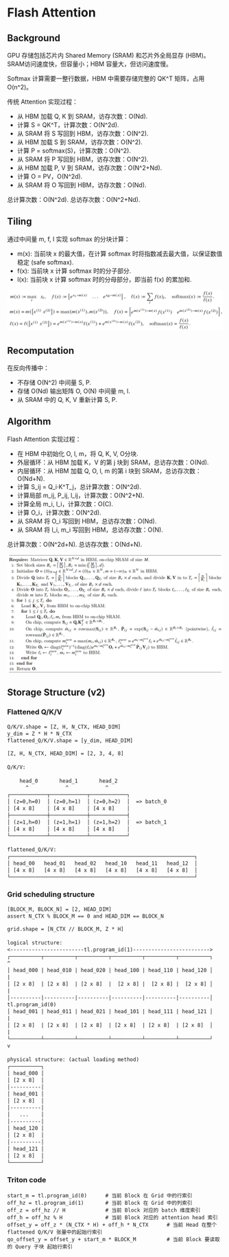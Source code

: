 <script src="https://polyfill.io/v3/polyfill.min.js?features=es6"></script>
<script id="MathJax-script" async src="https://cdn.jsdelivr.net/npm/mathjax@3/es5/tex-mml-chtml.js"></script>

# Flash Attention

## Background

GPU 存储包括芯片内 Shared Memory (SRAM) 和芯片外全局显存 (HBM)。SRAM访问速度快，但容量小；HBM 容量大，但访问速度慢。

Softmax 计算需要一整行数据，HBM 中需要存储完整的 QK^T 矩阵，占用 O(n^2)。

传统 Attention 实现过程：

- 从 HBM 加载 Q, K 到 SRAM，访存次数：O(Nd).
- 计算 S = QK^T，计算次数：O(N^2d).
- 从 SRAM 将 S 写回到 HBM，访存次数：O(N^2).
- 从 HBM 加载 S 到 SRAM，访存次数：O(N^2).
- 计算 P = softmax(S)，计算次数：O(N^2).
- 从 SRAM 将 P 写回到 HBM，访存次数：O(N^2).
- 从 HBM 加载 P, V 到 SRAM，访存次数：O(N^2+Nd).
- 计算 O = PV，O(N^2d).
- 从 SRAM 将 O 写回到 HBM，访存次数：O(Nd).

总计算次数：O(N^2d).
总访存次数：O(N^2+Nd).

## Tiling

通过中间量 m, f, l 实现 softmax 的分块计算：

- m(x): 当前块 x 的最大值，在计算 softmax 时将指数减去最大值，以保证数值稳定 (safe softmax).
- f(x): 当前块 x 计算 softmax 时的分子部分.
- l(x): 当前块 x 计算 softmax 时的分母部分，即当前 f(x) 的累加和.

![Formula](Formula.png)

## Recomputation

在反向传播中：

- 不存储 O(N^2) 中间量 S, P.
- 存储 O(Nd) 输出矩阵 O, O(N) 中间量 m, l.
- 从 SRAM 中的 Q, K, V 重新计算 S, P.

## Algorithm

Flash Attention 实现过程：

- 在 HBM 中初始化 O, l, m，将 Q, K, V, O分块.
- 外层循环：从 HBM 加载 K，V 的第 j 块到 SRAM，总访存次数：O(Nd).
- 内层循环：从 HBM 加载 Q, O, l, m 的第 i 块到 SRAM，总访存次数：O(Nd+N).
- 计算 S_ij = Q_i·K^T_j，总计算次数：O(N^2d).
- 计算局部 m_ij, P_ij, l_ij，计算次数：O(N^2+N).
- 计算全局 m_i, l_i，计算次数：O(C).
- 计算 O_i，计算次数：O(N^2d).
- 从 SRAM 将 O_i 写回到 HBM，总访存次数：O(Nd).
- 从 SRAM 将 l_i, m_i 写回到 HBM，总访存次数：O(N).

总计算次数：O(N^2d+N).
总访存次数：O(Nd+N).

![Algorithm](Algorithm.png)

## Storage Structure (v2)

### Flattened Q/K/V

```
Q/K/V.shape = [Z, H, N_CTX, HEAD_DIM]
y_dim = Z * H * N_CTX
flattened_Q/K/V.shape = [y_dim, HEAD_DIM]
```

```
[Z, H, N_CTX, HEAD_DIM] = [2, 3, 4, 8]

Q/K/V:

    head_0       head_1       head_2
      ^            ^            ^
┌────────────┬────────────┬────────────┐
│ (z=0,h=0)  │ (z=0,h=1)  │ (z=0,h=2)  │  => batch_0
│ [4 x 8]    │ [4 x 8]    │ [4 x 8]    │
├────────────┼────────────┼────────────┤
│ (z=1,h=0)  │ (z=1,h=1)  │ (z=1,h=2)  │  => batch_1
│ [4 x 8]    │ [4 x 8]    │ [4 x 8]    │
└────────────┴────────────┴────────────┘

flattened_Q/K/V:
┌────────────────────────────────────────────────────────────┐
│ head_00   head_01   head_02   head_10   head_11   head_12  │
│ [4 x 8]   [4 x 8]   [4 x 8]   [4 x 8]   [4 x 8]   [4 x 8]  │
└────────────────────────────────────────────────────────────┘
```

### Grid scheduling structure
```
[BLOCK_M, BLOCK_N] = [2, HEAD_DIM]
assert N_CTX % BLOCK_M == 0 and HEAD_DIM == BLOCK_N
```

```
grid.shape = [N_CTX // BLOCK_M, Z * H]

logical structure:
<------------------------tl.program_id(1)------------------------->
┌──────────┬──────────┬──────────┬──────────┬──────────┬──────────┐       ^
│ head_000 | head_010 | head_020 | head_100 | head_110 | head_120 │       |
│ [2 x 8]  | [2 x 8]  | [2 x 8]  |  [2 x 8] |  [2 x 8] |  [2 x 8] │       |
│----------|----------|----------|----------|----------|----------│ tl.program_id(0)
│ head_001 | head_011 | head_021 | head_101 | head_111 | head_121 │       |
│ [2 x 8]  | [2 x 8]  | [2 x 8]  | [2 x 8]  | [2 x 8]  | [2 x 8]  │       |
└──────────┴──────────┴──────────┴──────────┴──────────┴──────────┘       v

physical structure: (actual loading method)
┌──────────┐
│ head_000 │
│ [2 x 8]  │
│----------│
│ head_001 │
│ [2 x 8]  │
│----------│
│   ...    │
│----------│
│ head_120 │
│ [2 x 8]  │
│----------│
│ head_121 │
│ [2 x 8]  │
└──────────┘
```

### Triton code

```
start_m = tl.program_id(0)      # 当前 Block 在 Grid 中的行索引
off_hz = tl.program_id(1)       # 当前 Block 在 Grid 中的列索引
off_z = off_hz // H             # 当前 Block 对应的 batch 维度索引
off_h = off_hz % H              # 当前 Block 对应的 attention head 索引
offset_y = off_z * (N_CTX * H) + off_h * N_CTX      # 当前 Head 在整个 flattened Q/K/V 张量中的起始行索引
qo_offset_y = offset_y + start_m * BLOCK_M          # 当前 Block 要读取的 Query 子块 起始行索引
```
